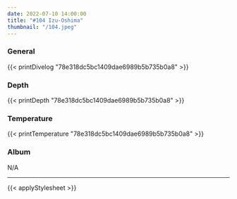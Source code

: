 ```yaml
---
date: 2022-07-10 14:00:00
title: "#104 Izu-Oshima"
thumbnail: "/104.jpeg"
---
```


### General

{{< printDivelog "78e318dc5bc1409dae6989b5b735b0a8" >}}

### Depth

{{< printDepth "78e318dc5bc1409dae6989b5b735b0a8" >}}

### Temperature

{{< printTemperature "78e318dc5bc1409dae6989b5b735b0a8" >}}

### Album

N/A

---

{{< applyStylesheet >}}
